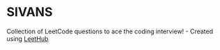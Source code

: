 # SIVANS
Collection of LeetCode questions to ace the coding interview! - Created using [LeetHub](https://github.com/QasimWani/LeetHub)

